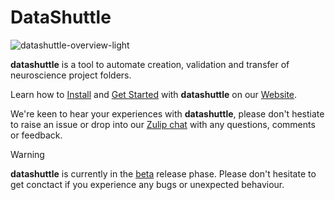 # DataShuttle
![datashuttle-overview-light](https://github.com/neuroinformatics-unit/datashuttle/assets/55797454/fd96f383-738f-46e8-92c0-686deba5c57a#gh-dark-light-only)

**datashuttle** is a tool to automate creation, validation and transfer of neuroscience project folders.

Learn how to [Install](https://datashuttle.neuroinformatics.dev/pages/how_tos/install.html)
and
[Get Started](https://datashuttle.neuroinformatics.dev/pages/tutorials/getting_started.html)
with **datashuttle** on our
[Website](https://datashuttle.neuroinformatics.dev).

We're keen to hear your experiences with **datashuttle**, please don't hestiate to raise an issue
or drop into our [Zulip chat](https://neuroinformatics.zulipchat.com/#narrow/stream/405999-DataShuttle)  with any questions, comments or feedback.

> [!WARNING]
> **datashuttle** is currently in the [beta](https://en.wikipedia.org/wiki/Software_release_life_cycle#Beta) release phase. Please don't hesitate
> to get conctact if you experience any bugs or unexpected behaviour.
